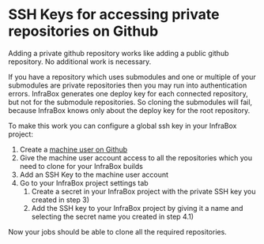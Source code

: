 # SSH Keys for accessing private repositories on Github

Adding a private github repository works like adding a public github repository. No additional work is necessary.

If you have a repository which uses submodules and one or multiple of your submodules are private repositories then you may run into authentication errors. InfraBox generates one deploy key for each connected repository, but not for the submodule repositories. So cloning the submodules will fail, because InfraBox knows only about the deploy key for the root repository.

To make this work you can configure a global ssh key in your InfraBox project:

1. Create a [machine user on Github](https://developer.github.com/v3/guides/managing-deploy-keys/#machine-users)
2. Give the machine user account access to all the repositories which you need to clone for your InfraBox builds
3. Add an SSH Key to the machine user account
4. Go to your InfraBox project settings tab
    1. Create a secret in your InfraBox project with the private SSH key you created in step 3)
    2. Add the SSH key to your InfraBox project by giving it a name and selecting the secret name you created in step 4.1)

Now your jobs should be able to clone all the required repositories.